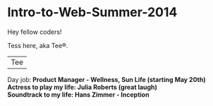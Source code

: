 Intro-to-Web-Summer-2014
========================

Hey fellow coders!

Tess here, aka Tee&reg;.  

<table>
    <tr>
        <td>Tee</td>
    </tr>
</table>

Day job:<b/> Product Manager - Wellness, Sun Life (starting May 20th)<br/>
Actress to play my life:<b/> Julia Roberts (great laugh) <br/>
Soundtrack to my life:<b/> Hans Zimmer - Inception 

